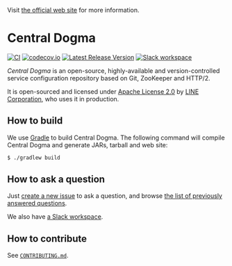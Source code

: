Visit [the official web site](https://line.github.io/centraldogma/) for more information.

# Central Dogma

[![CI](https://github.com/line/centraldogma/actions/workflows/actions_build.yml/badge.svg?branch=main&event=push)](https://github.com/line/centraldogma/actions/workflows/actions_build.yml)
[![codecov.io](https://codecov.io/github/line/centraldogma/coverage.svg?branch=main)](https://codecov.io/github/line/centraldogma?branch=main)
[![Latest Release Version](https://img.shields.io/github/v/release/line/centraldogma)](https://github.com/line/centraldogma/releases/latest)
[![Slack workspace](https://img.shields.io/badge/join-slack-orange?logo=slack)](https://join.slack.com/t/central-dogma/shared_invite/enQtNjA5NDk5MTExODQzLWFhOWU2NGZhNDk3MjBmNzczZDYyZjRmMTI1MzdiNGI3OTcwNWZlOTkyY2U3Nzk4YTM2NzQ2NGJhMjQ1NzJlNzQ)

_Central Dogma_ is an open-source, highly-available and version-controlled service configuration repository based on Git, ZooKeeper and HTTP/2.

It is open-sourced and licensed under [Apache License 2.0](https://tldrlegal.com/license/apache-license-2.0-(apache-2.0)) by [LINE Corporation](http://linecorp.com/en/), who uses it in production.

## How to build

We use [Gradle](https://gradle.org/) to build Central Dogma. The following command will compile Central Dogma and generate JARs, tarball and web site:

```bash
$ ./gradlew build
```

## How to ask a question

Just [create a new issue](https://github.com/line/centraldogma/issues/new) to ask a question, and browse [the list of previously answered questions](https://github.com/line/centraldogma/issues?q=label%3Aquestion-answered).

We also have [a Slack workspace](https://join.slack.com/t/central-dogma/shared_invite/enQtNjA5NDk5MTExODQzLWFhOWU2NGZhNDk3MjBmNzczZDYyZjRmMTI1MzdiNGI3OTcwNWZlOTkyY2U3Nzk4YTM2NzQ2NGJhMjQ1NzJlNzQ).

## How to contribute

See [`CONTRIBUTING.md`](CONTRIBUTING.md).
